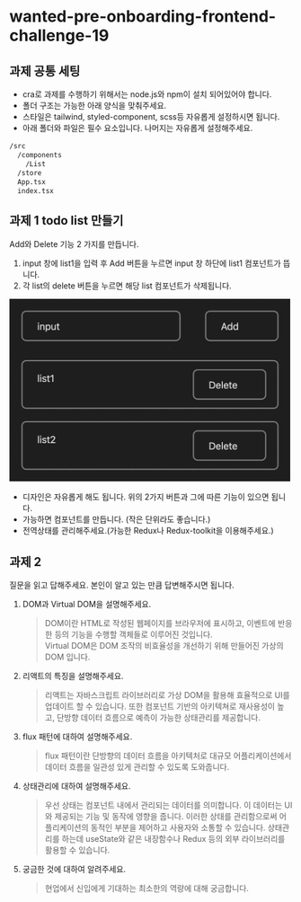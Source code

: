 # wanted-pre-onboarding-frontend-challenge-19

## 과제 공통 세팅

- cra로 과제를 수행하기 위해서는 node.js와 npm이 설치 되어있어야 합니다.
- 폴더 구조는 가능한 아래 양식을 맞춰주세요.
- 스타일은 tailwind, styled-component, scss등 자유롭게 설정하시면 됩니다.
- 아래 폴더와 파일은 필수 요소입니다. 나머지는 자유롭게 설정해주세요.

```
/src
  /components
    /List
  /store
  App.tsx
  index.tsx
```

## 과제 1 todo list 만들기

Add와 Delete 기능 2 가지를 만듭니다.

1. input 창에 list1을 입력 후 Add 버튼을 누르면 input 창 하단에 list1 컴포넌트가 뜹니다.
2. 각 list의 delete 버튼을 누르면 해당 list 컴포넌트가 삭제됩니다.

<img src="https://github.com/PMtHk/wanted-pre-onboarding-frontend-challenge-19/blob/main/todoListAssignment.png" width="500" >

- 디자인은 자유롭게 해도 됩니다. 위의 2가지 버튼과 그에 따른 기능이 있으면 됩니다.
- 가능하면 컴포넌트를 만듭니다. (작은 단위라도 좋습니다.)
- 전역상태를 관리해주세요.(가능한 Redux나 Redux-toolkit을 이용해주세요.)

## 과제 2

질문을 읽고 답해주세요. 본인이 알고 있는 만큼 답변해주시면 됩니다.

1. DOM과 Virtual DOM을 설명해주세요.

   > DOM이란 HTML로 작성된 웹페이지를 브라우저에 표시하고, 이벤트에 반응한 등의 기능을 수행할 객체들로 이루어진 것입니다.  
   > Virtual DOM은 DOM 조작의 비효율성을 개선하기 위해 만들어진 가상의 DOM 입니다.

2. 리액트의 특징을 설명해주세요.
   > 리액트는 자바스크립트 라이브러리로 가상 DOM을 활용해 효율적으로 UI를 업데이트 할 수 있습니다. 또한 컴포넌트 기반의 아키텍쳐로 재사용성이 높고, 단방향 데이터 흐름으로 예측이 가능한 상태관리를 제공합니다.
3. flux 패턴에 대하여 설명해주세요.
   > flux 패턴이란 단방향의 데이터 흐름을 아키텍처로 대규모 어플리케이션에서 데이터 흐름을 일관성 있게 관리할 수 있도록 도와줍니다.
4. 상태관리에 대하여 설명해주세요.
   > 우선 상태는 컴포넌트 내에서 관리되는 데이터를 의미합니다. 이 데이터는 UI와 제공되는 기능 및 동작에 영향을 줍니다. 이러한 상태를 관리함으로써 어플리케이션의 동적인 부분을 제어하고 사용자와 소통할 수 있습니다. 상태관리를 하는데 useState와 같은 내장함수나 Redux 등의 외부 라이브러리를 활용할 수 있습니다.
5. 궁금한 것에 대하여 알려주세요.
   > 현업에서 신입에게 기대하는 최소한의 역량에 대해 궁금합니다.
